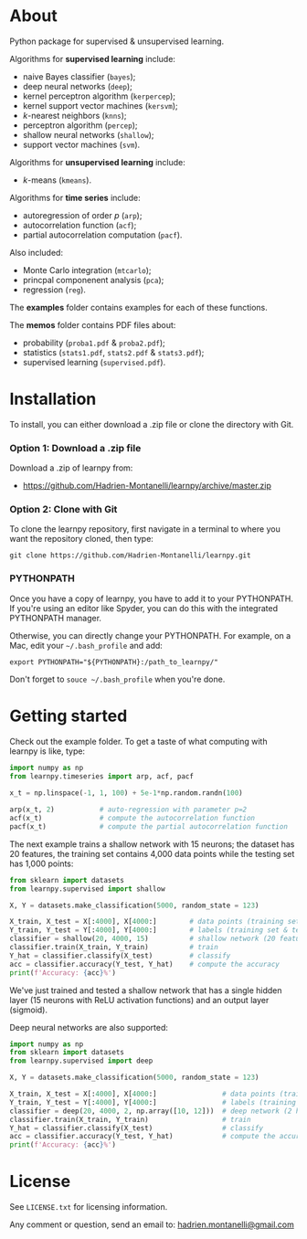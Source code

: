 # About
Python package for supervised &amp; unsupervised learning.

Algorithms for **supervised learning** include:
- naive Bayes classifier (`bayes`);
- deep neural networks (`deep`);
- kernel perceptron algorithm (`kerpercep`);
- kernel support vector machines (`kersvm`);
- *k*-nearest neighbors (`knns`);
- perceptron algorithm (`percep`);
- shallow neural networks (`shallow`);
- support vector machines (`svm`).

Algorithms for **unsupervised learning** include:
- *k*-means (`kmeans`).

Algorithms for **time series** include:
- autoregression of order *p* (`arp`);
- autocorrelation function (`acf`);
- partial autocorrelation computation (`pacf`).

Also included:
- Monte Carlo integration (`mtcarlo`);
- princpal componenent analysis (`pca`);
- regression (`reg`).

The **examples** folder contains examples for each of these functions. 

The **memos** folder contains PDF files about:
- probability (`proba1.pdf` &amp; `proba2.pdf`); 
- statistics (`stats1.pdf`, `stats2.pdf` &amp; `stats3.pdf`);
- supervised learning (`supervised.pdf`).

# Installation

To install, you can either download a .zip file or clone the directory with Git.

### Option 1: Download a .zip file

Download a .zip of learnpy from:

- https://github.com/Hadrien-Montanelli/learnpy/archive/master.zip

### Option 2: Clone with Git

To clone the learnpy repository, first navigate in a terminal to where you want the repository cloned, then type:
```
git clone https://github.com/Hadrien-Montanelli/learnpy.git
```
### PYTHONPATH
Once you have a copy of learnpy, you have to add it to your PYTHONPATH. If you're using an editor like Spyder, you can do this with the integrated PYTHONPATH manager. 

Otherwise, you can directly change your PYTHONPATH. For example, on a Mac, edit your `~/.bash_profile` and add:
```
export PYTHONPATH="${PYTHONPATH}:/path_to_learnpy/"
```
Don't forget to `souce ~/.bash_profile` when you're done.

# Getting started 

Check out the example folder. To get a taste of what computing with learnpy is like, type:
```python
import numpy as np
from learnpy.timeseries import arp, acf, pacf
        
x_t = np.linspace(-1, 1, 100) + 5e-1*np.random.randn(100)

arp(x_t, 2)           # auto-regression with parameter p=2
acf(x_t)              # compute the autocorrelation function
pacf(x_t)             # compute the partial autocorrelation function
```

The next example trains a shallow network with 15 neurons; the dataset has 20 features, the training set contains 4,000 data points while the testing set has 1,000 points:
```python
from sklearn import datasets
from learnpy.supervised import shallow

X, Y = datasets.make_classification(5000, random_state = 123)

X_train, X_test = X[:4000], X[4000:]        # data points (training set & testing set)
Y_train, Y_test = Y[:4000], Y[4000:]        # labels (training set & testing set)
classifier = shallow(20, 4000, 15)          # shallow network (20 features, 4,000 points, 15 neurons)
classifier.train(X_train, Y_train)          # train
Y_hat = classifier.classify(X_test)         # classify
acc = classifier.accuracy(Y_test, Y_hat)    # compute the accuracy
print(f'Accuracy: {acc}%')
```
We've just trained and tested a shallow network that has a single hidden layer (15 neurons with ReLU activation functions) and an output layer (sigmoid).

Deep neural networks are also supported:
```python
import numpy as np
from sklearn import datasets
from learnpy.supervised import deep

X, Y = datasets.make_classification(5000, random_state = 123)

X_train, X_test = X[:4000], X[4000:]                # data points (training set & testing set)
Y_train, Y_test = Y[:4000], Y[4000:]                # labels (training set & testing set)
classifier = deep(20, 4000, 2, np.array([10, 12]))  # deep network (2 hidden layers with 10 & 12 neurons)
classifier.train(X_train, Y_train)                  # train
Y_hat = classifier.classify(X_test)                 # classify
acc = classifier.accuracy(Y_test, Y_hat)            # compute the accuracy
print(f'Accuracy: {acc}%')
```

# License
See `LICENSE.txt` for licensing information.

Any comment or question, send an email to: hadrien.montanelli@gmail.com
